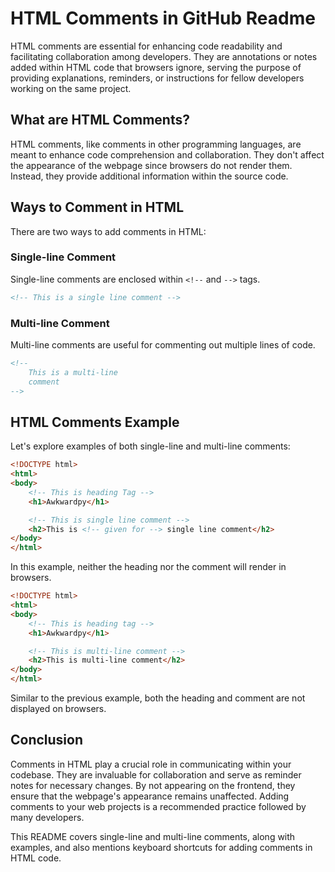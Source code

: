 # HTML Comments in GitHub Readme

HTML comments are essential for enhancing code readability and facilitating collaboration among developers. They are annotations or notes added within HTML code that browsers ignore, serving the purpose of providing explanations, reminders, or instructions for fellow developers working on the same project.

## What are HTML Comments?

HTML comments, like comments in other programming languages, are meant to enhance code comprehension and collaboration. They don't affect the appearance of the webpage since browsers do not render them. Instead, they provide additional information within the source code.

## Ways to Comment in HTML

There are two ways to add comments in HTML:

### Single-line Comment

Single-line comments are enclosed within `<!--` and `-->` tags.

```html
<!-- This is a single line comment -->
```

### Multi-line Comment

Multi-line comments are useful for commenting out multiple lines of code.

```html
<!--
    This is a multi-line
    comment
-->
```

## HTML Comments Example

Let's explore examples of both single-line and multi-line comments:

```html
<!DOCTYPE html> 
<html> 
<body> 
    <!-- This is heading Tag -->
    <h1>Awkwardpy</h1> 

    <!-- This is single line comment -->
    <h2>This is <!-- given for --> single line comment</h2> 
</body> 
</html>
```

In this example, neither the heading nor the comment will render in browsers.

```html
<!DOCTYPE html> 
<html> 
<body> 
    <!-- This is heading tag -->
    <h1>Awkwardpy</h1> 

    <!-- This is multi-line comment -->
    <h2>This is multi-line comment</h2> 
</body> 
</html>
```

Similar to the previous example, both the heading and comment are not displayed on browsers.

## Conclusion

Comments in HTML play a crucial role in communicating within your codebase. They are invaluable for collaboration and serve as reminder notes for necessary changes. By not appearing on the frontend, they ensure that the webpage's appearance remains unaffected. Adding comments to your web projects is a recommended practice followed by many developers.

This README covers single-line and multi-line comments, along with examples, and also mentions keyboard shortcuts for adding comments in HTML code.

